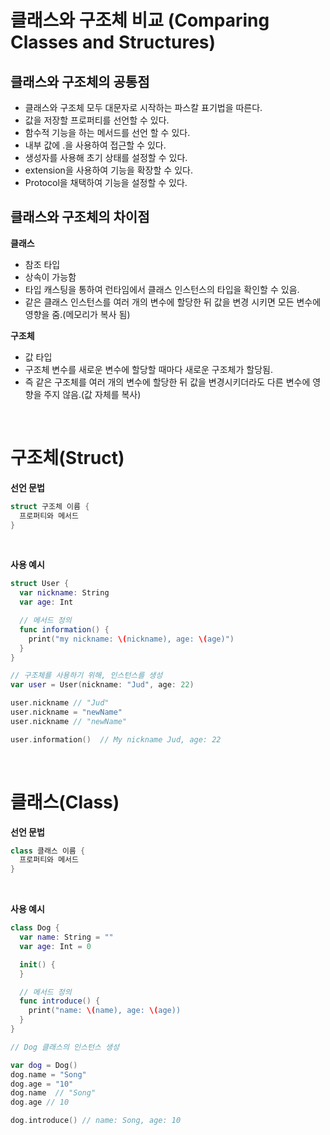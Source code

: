 # 클래스와 구조체 비교 (Comparing Classes and Structures)

## 클래스와 구조체의 공통점
- 클래스와 구조체 모두 대문자로 시작하는 파스칼 표기법을 따른다.
- 값을 저장할 프로퍼티를 선언할 수 있다.
- 함수적 기능을 하는 메서드를 선언 할 수 있다.
- 내부 값에 .을 사용하여 접근할 수 있다.
- 생성자를 사용해 초기 상태를 설정할 수 있다.
- extension을 사용하여 기능을 확장할 수 있다.
- Protocol을 채택하여 기능을 설정할 수 있다.

## 클래스와 구조체의 차이점

**클래스**
- 참조 타입
- 상속이 가능함
- 타입 캐스팅을 통하여 런타임에서 클래스 인스턴스의 타입을 확인할 수 있음.
- 같은 클래스 인스턴스를 여러 개의 변수에 할당한 뒤 값을 변경 시키면 모든 변수에 영향을 줌.(메모리가 복사 됨)

**구조체**
- 값 타입
- 구조체 변수를 새로운 변수에 할당할 때마다 새로운 구조체가 할당됨.
- 즉 같은 구조체를 여러 개의 변수에 할당한 뒤 값을 변경시키더라도 다른 변수에 영향을 주지 않음.(값 자체를 복사)


<br>

# 구조체(Struct)

**선언 문법**
```swift
struct 구조체 이름 {
  프로퍼티와 메서드
}
```
<br>

**사용 예시**
```swift
struct User {
  var nickname: String
  var age: Int

  // 메서드 정의
  func information() {
    print("my nickname: \(nickname), age: \(age)")
  }
}

// 구조체를 사용하기 위해, 인스턴스를 생성
var user = User(nickname: "Jud", age: 22) 

user.nickname // "Jud"
user.nickname = "newName"
user.nickname // "newName"

user.information()  // My nickname Jud, age: 22
```

<br>

# 클래스(Class)

**선언 문법**
```swift
class 클래스 이름 {
  프로퍼티와 메서드
}
```

<br>

**사용 예시**
```swift
class Dog {
  var name: String = ""
  var age: Int = 0

  init() {
  }

  // 메서드 정의
  func introduce() {
    print("name: \(name), age: \(age))
  }
}

// Dog 클래스의 인스턴스 생성

var dog = Dog()
dog.name = "Song"
dog.age = "10"
dog.name  // "Song"
dog.age // 10

dog.introduce() // name: Song, age: 10
```



<!-- <br>

## 클래스와 구조체의 선택 

클래스와 구조체 모두 프로그램의 코드를 조직화하고 특정 타입을 선언하는데 사용된다.
그리고 클래스 인스턴스가 인자로 사용될 때는 참조가 넘어가고, 구조체는 값이 넘어간다.

그러면 언제 클래스를 사용하고 언제 구조체를 사용해야할까?

일반적으로 다음의 조건 중 1개 이상을 만족하면 구조체를 사용하는 것을 고려해볼 수 있다고 한다.
- 구조체의 주 목적이 관계된 간단한 값을 캡슐화(encapsulate) 하기 위한 경우
- 구조체의 인스턴스가 참조되기 보다 복사되기를 기대하는 경우
- 구조체에 의해 저장된 어떠한 프로퍼티가 참조되기 보다 복사되기를 기대하는 경우
- 구조체가 프로퍼티나 메소드 등을 상속할 필요가 없는 경우

이러한 경우를 제외한 다른 모든 경우에는 구조체가 아닌, 클래스를 사용화면 된다. -->